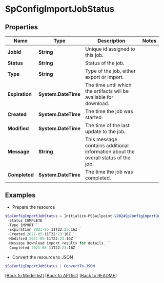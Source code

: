 # SpConfigImportJobStatus
## Properties

Name | Type | Description | Notes
------------ | ------------- | ------------- | -------------
**JobId** | **String** | Unique id assigned to this job. | 
**Status** | **String** | Status of the job. | 
**Type** | **String** | Type of the job, either export or import. | 
**Expiration** | **System.DateTime** | The time until which the artifacts will be available for download. | 
**Created** | **System.DateTime** | The time the job was started. | 
**Modified** | **System.DateTime** | The time of the last update to the job. | 
**Message** | **String** | This message contains additional information about the overall status of the job. | 
**Completed** | **System.DateTime** | The time the job was completed. | 

## Examples

- Prepare the resource
```powershell
$SpConfigImportJobStatus = Initialize-PSSailpoint.V2024SpConfigImportJobStatus  -JobId 3469b87d-48ca-439a-868f-2160001da8c1 `
 -Status COMPLETE `
 -Type IMPORT `
 -Expiration 2021-05-11T22:23:16Z `
 -Created 2021-05-11T22:23:16Z `
 -Modified 2021-05-11T22:23:16Z `
 -Message Download import results for details. `
 -Completed 2021-05-11T22:23:16Z
```

- Convert the resource to JSON
```powershell
$SpConfigImportJobStatus | ConvertTo-JSON
```

[[Back to Model list]](../README.md#documentation-for-models) [[Back to API list]](../README.md#documentation-for-api-endpoints) [[Back to README]](../README.md)

